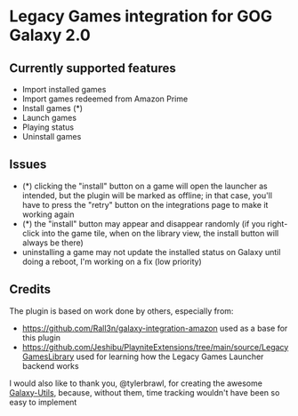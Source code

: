 # **Legacy Games integration for GOG Galaxy 2.0**


## Currently supported features
- Import installed games
- Import games redeemed from Amazon Prime
- Install games (*)
- Launch games
- Playing status
- Uninstall games

## Issues
- (*) clicking the "install" button on a game will open the launcher as intended, but the plugin will be marked as offline; in that case, you'll have to press the "retry" button on the integrations page to make it working again
- (*) the "install" button may appear and disappear randomly (if you right-click into the game tile, when on the library view, the install button will always be there)
- uninstalling a game may not update the installed status on Galaxy until doing a reboot, I'm working on a fix (low priority)

## Credits
The plugin is based on work done by others, especially from:
- https://github.com/Rall3n/galaxy-integration-amazon used as a base for this plugin
- https://github.com/Jeshibu/PlayniteExtensions/tree/main/source/LegacyGamesLibrary used for learning how the Legacy Games Launcher backend works

I would also like to thank you, @tylerbrawl, for creating the awesome [Galaxy-Utils](https://github.com/tylerbrawl/Galaxy-Utils), because, without them, time tracking wouldn't have been so easy to implement